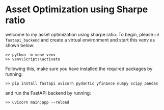 <h1> Asset Optimization using Sharpe ratio</h1>

welcome to my asset optimization using sharpe ratio. To begin, please ```cd fastapi_backend``` and create a virtual environment and start this venv as shown below: 

```
>> python -m venv venv
>> venv\Scripts\activate
```

Following this, make sure you have installed the required packages by running: 

```
>> pip install fastapi uvicorn pydantic yfinance numpy scipy pandas
```

and run the FastAPI backend by running: 

```
>> uvicorn main:app --reload
```

